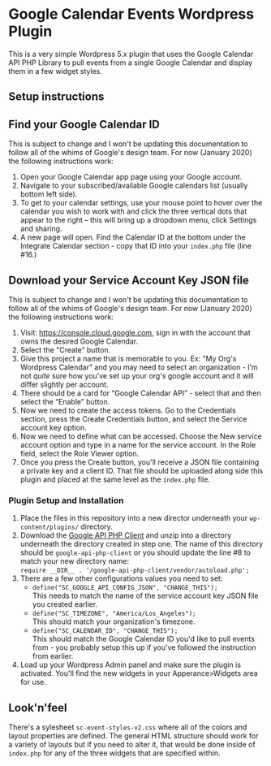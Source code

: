 # Google Calendar Events Wordpress Plugin

This is a very simple Wordpress 5.x plugin that uses the Google Calendar API PHP Library to pull events from a single Google Calendar and display them in a few widget styles.

## Setup instructions

## Find your Google Calendar ID

This is subject to change and I won't be updating this documentation to follow all of the whims of Google's design team. For now (January 2020) the following instructions work:

1. Open your Google Calendar app page using your Google account.
2. Navigate to your subscribed/available Google calendars list (usually bottom left side).
3. To get to your calendar settings, use your mouse point to hover over the calendar you wish to work with and click the three vertical dots that appear to the right – this will bring up a dropdown menu, click Settings and sharing.
4. A new page will open. Find the Calendar ID at the bottom under the Integrate Calendar section - copy that ID into your `index.php` file (line #16.)

## Download your Service Account Key JSON file

This is subject to change and I won't be updating this documentation to follow all of the whims of Google's design team. For now (January 2020) the following instructions work:

1. Visit: https://console.cloud.google.com, sign in with the account that owns the desired Google Calendar.
2. Select the "Create” button.
3. Give this project a name that is memorable to you. Ex: "My Org's Wordpress Calendar” and you may need to select an organization - I’m not *quite* sure how you’ve set up your org's google account and it will differ slightly per account.
4. There should be a card for “Google Calendar API” - select that and then select the “Enable” button.
5. Now we need to create the access tokens. Go to the Credentials section, press the Create Credentials button, and select the Service account key option.
6. Now we need to define what can be accessed. Choose the New service account option and type in a name for the service account. In the Role field, select the Role Viewer option.
7. Once you press the Create button, you'll receive a JSON file containing a private key and a client ID. That file should be uploaded along side this plugin and placed at the same level as the `index.php` file.

### Plugin Setup and Installation

1. Place the files in this repository into a new director underneath your `wp-content/plugins/` directory.
2. Download the [Google API PHP Client](https://github.com/googleapis/google-api-php-client/releases) and unzip into a directory underneath the directory created in step one. The name of this directory should be `google-api-php-client` or you should update the line #8 to match your new directory name:  
	`require __DIR__ . '/google-api-php-client/vendor/autoload.php';`
3. There are a few other configurations values you need to set:  
	* `define("SC_GOOGLE_API_CONFIG_JSON", "CHANGE_THIS");`  
	This needs to match the name of the service account key JSON file you created earlier.
	* `define("SC_TIMEZONE", "America/Los_Angeles");`  
	This should match your organization's timezone.
	* `define("SC_CALENDAR_ID", "CHANGE_THIS");`  
	This should match the Google Calendar ID you'd like to pull events from - you probably setup this up if you've followed the instruction from earlier.
4. Load up your Wordpress Admin panel and make sure the plugin is activated. You'll find the new widgets in your Apperance>Widgets area for use.

## Look'n'feel

There's a sylesheet `sc-event-styles-v2.css` where all of the colors and layout properties are defined. The general HTML structure should work for a variety of layouts but if you need to alter it, that would be done inside of `index.php` for any of the three widgets that are specified within.